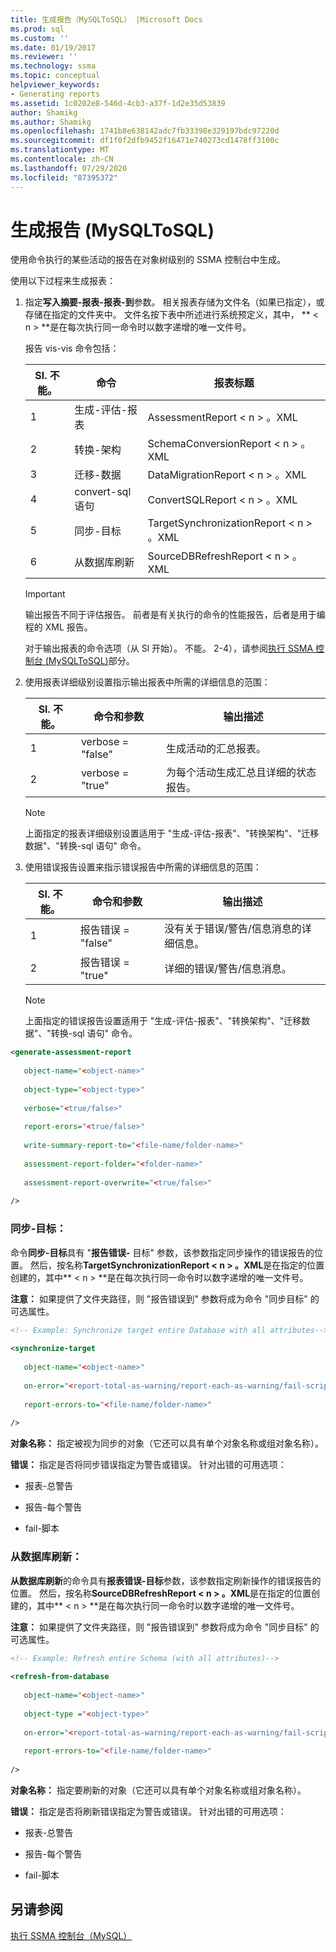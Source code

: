 ```yaml
---
title: 生成报告（MySQLToSQL） |Microsoft Docs
ms.prod: sql
ms.custom: ''
ms.date: 01/19/2017
ms.reviewer: ''
ms.technology: ssma
ms.topic: conceptual
helpviewer_keywords:
- Generating reports
ms.assetid: 1c0202e8-546d-4cb3-a37f-1d2e35d53839
author: Shamikg
ms.author: Shamikg
ms.openlocfilehash: 1741b8e638142adc7fb33398e329197bdc97220d
ms.sourcegitcommit: df1f0f2dfb9452f16471e740273cd1478ff3100c
ms.translationtype: MT
ms.contentlocale: zh-CN
ms.lasthandoff: 07/29/2020
ms.locfileid: "87395372"
---
```

# <a name="generating-reports-mysqltosql"></a>生成报告 (MySQLToSQL)
使用命令执行的某些活动的报告在对象树级别的 SSMA 控制台中生成。  
  
使用以下过程来生成报表：  
  
1.  指定**写入摘要-报表-报表-到**参数。 相关报表存储为文件名（如果已指定），或存储在指定的文件夹中。 文件名按下表中所述进行系统预定义，其中， ** &lt; n &gt; **是在每次执行同一命令时以数字递增的唯一文件号。  
  
    报告 vis-vis 命令包括：  
  
    |Sl. 不能。|命令|报表标题|  
    |-|-|-|  
    |1|生成-评估-报表|AssessmentReport &lt; n &gt; 。XML|  
    |2|转换-架构|SchemaConversionReport &lt; n &gt; 。XML|  
    |3|迁移-数据|DataMigrationReport &lt; n &gt; 。XML|  
    |4|convert-sql 语句|ConvertSQLReport &lt; n &gt; 。XML|  
    |5|同步-目标|TargetSynchronizationReport &lt; n &gt; 。XML|  
    |6|从数据库刷新|SourceDBRefreshReport &lt; n &gt; 。XML|  
  
    > [!IMPORTANT]  
    > 输出报告不同于评估报告。 前者是有关执行的命令的性能报告，后者是用于编程的 XML 报告。  
  
    对于输出报表的命令选项（从 Sl 开始）。 不能。 2-4），请参阅[执行 SSMA 控制台 &#40;MySQLToSQL&#41;](../../ssma/mysql/executing-the-ssma-console-mysqltosql.md)部分。  
  
2.  使用报表详细级别设置指示输出报表中所需的详细信息的范围：  
  
    |Sl. 不能。|命令和参数|输出描述|  
    |-|-|-|  
    |1|verbose = "false"|生成活动的汇总报表。|  
    |2|verbose = "true"|为每个活动生成汇总且详细的状态报告。|  
  
    > [!NOTE]  
    > 上面指定的报表详细级别设置适用于 "生成-评估-报表"、"转换架构"、"迁移数据"、"转换-sql 语句" 命令。  
  
3.  使用错误报告设置来指示错误报告中所需的详细信息的范围：  
  
    |Sl. 不能。|命令和参数|输出描述|  
    |-|-|-|  
    |1|报告错误 = "false"|没有关于错误/警告/信息消息的详细信息。|  
    |2|报告错误 = "true"|详细的错误/警告/信息消息。|  
  
    > [!NOTE]  
    > 上面指定的错误报告设置适用于 "生成-评估-报表"、"转换架构"、"迁移数据"、"转换-sql 语句" 命令。  
  
```xml  
<generate-assessment-report  
  
   object-name="<object-name>"  
  
   object-type="<object-type>"  
  
   verbose="<true/false>"  
  
   report-erors="<true/false>"  
  
   write-summary-report-to="<file-name/folder-name>"  
  
   assessment-report-folder="<folder-name>"  
  
   assessment-report-overwrite="<true/false>"  
  
/>  
```  
  
### <a name="synchronize-target"></a>同步-目标：  
命令**同步-目标**具有 "**报告错误-** 目标" 参数，该参数指定同步操作的错误报告的位置。 然后，按名称**TargetSynchronizationReport &lt; n &gt; 。XML**是在指定的位置创建的，其中** &lt; n &gt; **是在每次执行同一命令时以数字递增的唯一文件号。  
  
**注意：** 如果提供了文件夹路径，则 "报告错误到" 参数将成为命令 "同步目标" 的可选属性。  
  
```xml  
<!-- Example: Synchronize target entire Database with all attributes-->  
  
<synchronize-target  
  
   object-name="<object-name>"  
  
   on-error="<report-total-as-warning/report-each-as-warning/fail-script>"  
  
   report-errors-to="<file-name/folder-name>"  
  
/>  
```  
**对象名称：** 指定被视为同步的对象（它还可以具有单个对象名称或组对象名称）。  
  
**错误：** 指定是否将同步错误指定为警告或错误。 针对出错的可用选项：  
  
-   报表-总警告  
  
-   报告-每个警告  
  
-   fail-脚本  
  
### <a name="refresh-from-database"></a>从数据库刷新：  
**从数据库刷新**的命令具有**报表错误-目标**参数，该参数指定刷新操作的错误报告的位置。 然后，按名称**SourceDBRefreshReport &lt; n &gt; 。XML**是在指定的位置创建的，其中** &lt; n &gt; **是在每次执行同一命令时以数字递增的唯一文件号。  
  
**注意：** 如果提供了文件夹路径，则 "报告错误到" 参数将成为命令 "同步目标" 的可选属性。  
  
```xml  
<!-- Example: Refresh entire Schema (with all attributes)-->  
  
<refresh-from-database  
  
   object-name="<object-name>"  
  
   object-type ="<object-type>"  
  
   on-error="<report-total-as-warning/report-each-as-warning/fail-script>"  
  
   report-errors-to="<file-name/folder-name>"  
  
/>  
```  
**对象名称：** 指定要刷新的对象（它还可以具有单个对象名称或组对象名称）。  
  
**错误：** 指定是否将刷新错误指定为警告或错误。 针对出错的可用选项：  
  
-   报表-总警告  
  
-   报告-每个警告  
  
-   fail-脚本  
  
## <a name="see-also"></a>另请参阅  
[执行 SSMA 控制台（MySQL）](https://msdn.microsoft.com/e3e9f7e4-0619-4861-a202-3d5d39953b26)  
  
